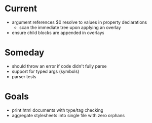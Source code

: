 # Current
- argument references $0 resolve to values in property declarations
    - scan the immediate tree upon applying an overlay
- ensure child blocks are appended in overlays

# Someday
- should throw an error if code didn't fully parse
- support for typed args (symbols)
- parser tests

# Goals
- print html documents with type/tag checking
- aggregate stylesheets into single file with zero orphans
